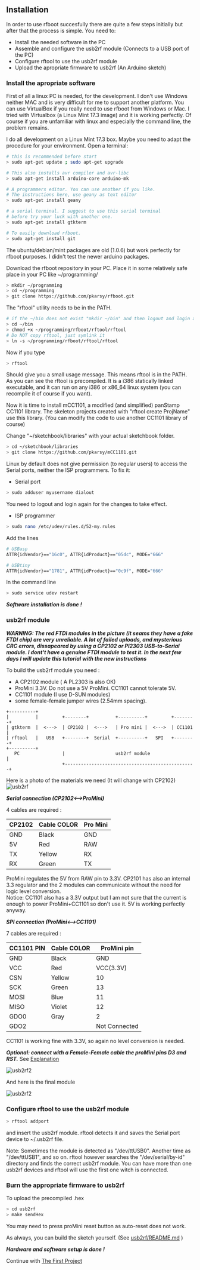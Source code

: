 ## Installation

In order to use rfboot succesfully there are quite a few steps initially but after that
the process is simple.
You need to:
- Install the needed software in the PC
- Assemble and configure the usb2rf module (Connects to a USB port of the PC)
- Configure rftool to use the usb2rf module
- Upload the apropriate firmware to usb2rf (An Arduino sketch)

### Install the apropriate software
First of all a linux PC is needed, for the development. I don't use Windows neither MAC
and is very difficult for me to support another platform. You can use VirtualBox if
you really need to use rfboot from Windows or Mac.
I tried with Virtualbox (a Linux Mint 17.3 image) and it is working perfectly.
Of course if you are unfamiliar with linux and especially the command line, the problem
remains.

I do all development on a Linux Mint 17.3 box. Maybe you need to adapt the procedure
for your environment. Open a terminal:

```bash
# this is recommended before start
> sudo apt-get update ; sudo apt-get upgrade

# This also installs avr compiler and avr-libc
> sudo apt-get install arduino-core arduino-mk

# A programmers editor. You can use another if you like.
# The instructions here, use geany as text editor
> sudo apt-get install geany

# a serial terminal. I suggest to use this serial terminal
# before try your luck with another one.
> sudo apt-get install gtkterm

# To easily download rfboot.
> sudo apt-get install git
```

The ubuntu/debian/mint packages are old (1.0.6) but work perfectly for rfboot purposes. I
didn't test the newer arduino packages.

Download the rfboot repository in your PC. Place it in some relatively safe place in your
PC like ~/programming/

```bash
> mkdir ~/programming
> cd ~/programming
> git clone https://github.com/pkarsy/rfboot.git
```
The "rftool" utility needs to be in the PATH.
```bash
# if the ~/bin does not exist "mkdir ~/bin" and then logout and login again
> cd ~/bin
> chmod +x ~/programming/rfboot/rftool/rftool
# Do NOT copy rftool, just symlink it
> ln -s ~/programming/rfboot/rftool/rftool
```
Now if you type
```bash
> rftool
```
Should give you a small usage message. This means rftool is in the PATH. As you can see the
rftool is precompiled. It is a i386 statically linked executable, and it can run on any i386 or x86_64
linux system (you can recompile it of course if you want).

Now it is time to install mCC1101, a modified (and simplified) panStamp
CC1101 library. The skeleton projects created with "rftool create ProjName"
use this library. (You can modify the code to use another CC1101 library of course)

Change "~/sketchbook/libraries" with your actual sketchbook folder.

```bash
> cd ~/sketchbook/libraries
> git clone https://github.com/pkarsy/mCC1101.git
```

Linux by default does not give permission (to regular users) to
access the Serial ports, neither the ISP programmers. To fix it:

- Serial port
```bash
> sudo adduser myusername dialout
```
You need to logout and login again for the changes to take effect.
- ISP programmer

```bash
> sudo nano /etc/udev/rules.d/52-my.rules
```
Add the lines
```sh
# USBasp
ATTR{idVendor}=="16c0", ATTR{idProduct}=="05dc", MODE="666"

# USBtiny
ATTR{idVendor}=="1781", ATTR{idProduct}=="0c9f", MODE="666"
```

In the command line
```bash
> sudo service udev restart
```

***Software installation is done !***

### usb2rf module

***WARNING: The red FTDI modules in the picture (it seams they have a fake FTDI chip) are very unreliable. A lot of failed uploads, and mysterious CRC errors, dissapeared by using a CP2102 or Pl2303 USB-to-Serial module. I dont't have a genuine FTDI module to test it. In the next few days I will update this tutorial with the new instructions***

To build the usb2rf module you need :
- A CP2102 module ( A PL2303 is also OK)
- ProMini 3.3V. Do not use a 5V ProMini. CC1101 cannot tolerate 5V.
- CC1101 module (I use D-SUN modules)
- some female-female jumper wires (2.54mm spacing).

```
+----------+
|          |         +--------+          +----------+         +--------+
| gtkterm  |  <--->  | CP2102 |  <--->   | Pro mini |  <--->  | CC1101 |
| rftool   |   USB   +--------+  Serial  +----------+   SPI   +--------+
+----------+
   PC                |                   usb2rf module                 |
                     +-------------------------------------------------+
```

Here is a photo of the materials we need (It will change with CP2102)
![usb2rf](files/usb2rf1.jpg)

***Serial connection (CP2102<-->ProMini)***

4 cables are required :

CP2102 | Cable COLOR | Pro Mini
---- | ----- | --------
GND  | Black |GND
5V   | Red | RAW
TX   | Yellow | RX
RX   | Green |TX

ProMini regulates the 5V from RAW pin to 3.3V. CP2101 has also an internal 3.3 regulator and the 2 modules
can communicate without the need for logic level conversion.<br/>
Notice: CC1101 also has a 3.3V output but I am not sure
that the current is enough to power ProMini+CC1101 so don't use it. 5V is working perfectly anyway.

***SPI connection (ProMini<-->CC1101)***

7 cables are required :

CC1101 PIN | Cable COLOR | ProMini pin
------------- | ----------- | -----------
GND | Black | GND
VCC | Red | VCC(3.3V)
CSN | Yellow | 10
SCK | Green | 13
MOSI | Blue | 11
MISO | Violet | 12
GDO0 | Gray | 2
GDO2 |  | Not Connected

CC1101 is working fine with 3.3V, so again no level conversion is needed.

***Optional: connect with a Female-Female cable the proMini pins D3 and RST.***
See [Explanation](usb2rf-reset.md)

![usb2rf2](files/usb2rf2.jpg)

And here is the final module

![usb2rf2](files/usb2rf3.jpg)

### Configure rftool to use the usb2rf module
```bash
> rftool addport
```
and insert the usb2rf module. rftool detects it and saves the Serial port device
to ~/.usb2rf file.

Note: Sometimes the module is detected as "/dev/ttUSB0". Another time as "/dev/ttUSB1", and so
on. rftool however searches the "/dev/serial/by-id" directory and finds the correct usb2rf module.
You can have more than one usb2rf devices and rftool will use the first one witch is connected.

### Burn the appropriate firmware to usb2rf

To upload the precompiled .hex
```bash
> cd usb2rf
> make sendHex
```
You may need to press proMini reset button as auto-reset does not work.

As always, you can build the sketch yourself. (See [usb2rf/README.md](../usb2rf/README.md) )

***Hardware and software setup is done !***

Continue with
[The First Project](The-First-Project.md)

